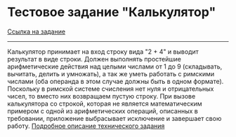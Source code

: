# Тестовое задание "Калькулятор"

[Ссылка на задание](https://replit.com/@JavaMentor/RomanCalculator%23README.md#README.md)

---

Калькулятор принимает на вход строку вида "2 + 4" и выводит результат в виде строки. Должен выполнять простейшие арифметические действия над целыми числами от 1 до 9 (складывать, вычитать, делить и умножать), а так же уметь работать с римскими числами (оба операнда в этом случае должны быть в одном формате). Поскольку в римской системе счисления нет нуля и отрицательных чисел, то вместо них возвращаем пустую строку. При вызове калькулятора со строкой, которая не является математическим примером с одной из арифметических операций, описанных в требовании, приложение выбрасывает исключение и завершает свою работу.
[Подробное описание технического задания](https://testovoe.kata.academy/frontend/step4)